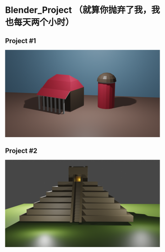 # Blender_Project （就算你抛弃了我，我也每天两个小时）
## Project #1  

![Testing](/TowerBarn/BarnTowerPic.png)

## Project #2 

![Tsting](/Pyramid/Pyramid.png)
